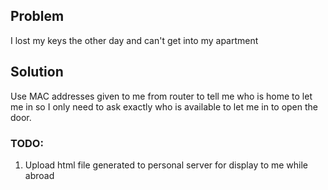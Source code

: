 ## Problem

I lost my keys the other day and can't get into my apartment

## Solution

Use MAC addresses given to me from router to tell me who is home to let me in so I only need to ask exactly who is available to let me in to open the door.

### TODO:
1. Upload html file generated to personal server for display to me while abroad
